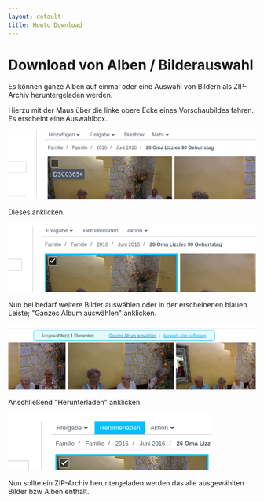 ```yaml
---
layout: default
title: Howto Download
---
```



# Download von Alben / Bilderauswahl

Es können ganze Alben auf einmal oder eine Auswahl von Bildern
als ZIP-Archiv heruntergeladen werden.

Hierzu mit der Maus über die linke obere Ecke eines Vorschaubildes fahren. Es erscheint eine Auswahlbox.

![Auswahlfeld ](dl1.png)

Dieses anklicken.

![Auswahlfeld selektiert](dl2.png)

Nun bei bedarf weitere Bilder auswählen oder
in der erscheinenen blauen Leiste; "Ganzes Album auswählen" anklicken.

![Auswahlfeld](dl3.png)

Anschließend "Herunterladen" anklicken.

![Auswahlfeld](dl4.png)

Nun sollte ein ZIP-Archiv heruntergeladen werden das alle ausgewählten Bilder bzw Alben enthält.
